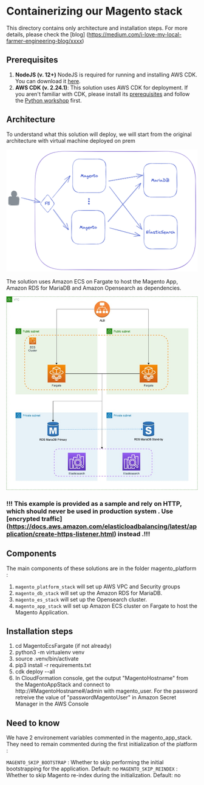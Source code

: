 # Containerizing our Magento stack

This directory contains only architecture and installation steps. For more details, please check the [blog] (https://medium.com/i-love-my-local-farmer-engineering-blog/xxxx) 

## Prerequisites
1. **NodeJS (v. 12+)** NodeJS is required for running and installing AWS CDK. You can download it [here](https://nodejs.org/en/download/).
1. **AWS CDK (v. 2.24.1)**: This solution uses AWS CDK for deployment. If you aren't familiar with CDK, please install its [prerequisites](https://cdkworkshop.com/15-prerequisites.html) and follow the  [Python workshop](https://cdkworkshop.com/30-python.html) first.   

## Architecture
To understand what this solution will deploy, we will start from the original architecture with virtual machine deployed on prem

![](.README_images/on-prem-architecture.png)

The solution uses Amazon ECS on Fargate to host the Magento App, Amazon RDS for MariaDB and Amazon Opensearch as dependencies.

![](.README_images/on-aws.jpg)


### !!! This example is provided as a sample and rely on HTTP, which should never be used in production system . Use [encrypted traffic] (https://docs.aws.amazon.com/elasticloadbalancing/latest/application/create-https-listener.html) instead .!!! 

## Components 

The main components of these solutions are in the folder magento_platform :

1. `magento_platform_stack` will set up AWS VPC and Security groups
2. `magento_db_stack` will set up the Amazon RDS for MariaDB.
3. `magento_es_stack` will set up the Opensearch cluster.
4. `magento_app_stack` will set up Amazon ECS cluster on Fargate to host the Magento Application.  


## Installation steps

1. cd MagentoEcsFargate (if not already)
2. python3 -m virtualenv venv
3. source .venv/bin/activate
4. pip3 install -r requirements.txt
5. cdk deploy --all
6. In CloudFormation console, get the output "MagentoHostname" from the MagentoAppStack and connect to http://#MagentoHostname#/admin with magento_user. For the password retreive the value of "passwordMagentoUser" in Amazon Secret Manager in the AWS Console 

## Need to know 

We have 2 environement variables commented in the magento_app_stack. They need to remain commented during the first initialization of the platform :

`MAGENTO_SKIP_BOOTSTRAP` : Whether to skip performing the initial bootstrapping for the application. Default: no
`MAGENTO_SKIP_REINDEX` : Whether to skip Magento re-index during the initialization. Default: no
